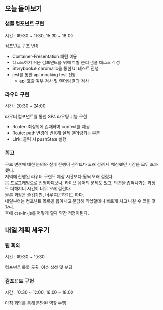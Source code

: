 ## 오늘 돌아보기

### 샘플 컴포넌트 구현

시간 : 09:30 ~ 11:30, 15:30 ~ 18:00

컴포넌트 구조 변경
- Container-Presentation 패턴 이용
- 테스트하기 쉬운 컴포넌트를 위해 역할 분리
샘플 테스트 작성
- Storybook과 chromatic을 통한 UI 테스트 진행
- jest를 통한 api mocking test 진행
  - api 호출 여부 검사 및 랜더링 결과 검사
  
### 라우터 구현

시간 : 20:30 ~ 24:00

라우터 컴포넌트를 통한 SPA 라우팅 기능 구현
- Router: 최상위에 존재하며 context를 제공
- Route: path 변경에 반응해 실제 랜더링되는 부분
- Link: 클릭 시 pushState 실행

### 회고

구조 변경에 대한 논의와 실제 진행이 생각보다 오래 걸려서, 예상했던 시간을 모두 초과했다.  
저녁에 진행된 라우터 구현도 예상 시간보다 훨씩 오래 걸렸다.  
몹 프로그래밍으로 진행하다보니, 라이브 쉐어의 문제도 있고, 의견을 좁혀나가는 과정도 더해지니 시간이 너무 오래 걸린다.  
물론 과정은 즐겁지만, 너무 피곤하기도 하다.  
내일부터는 컴포넌트 목록을 뽑아내고 분담해 작업할테니 빠르게 치고 나갈 수 있을 것 같다.  
후에 css-in-js를 어떻게 할지 약간 걱정이된다.

## 내일 계획 세우기

### 팀 회의

시간 : 09:30 ~ 10:30

컴포넌트 목록 도출, 이슈 생성 및 분담

### 컴포넌트 구현

시간 : 10:30 ~ 12:00, 16:00 ~ 18:00

아침 회의를 통해 분담된 역할 수행
